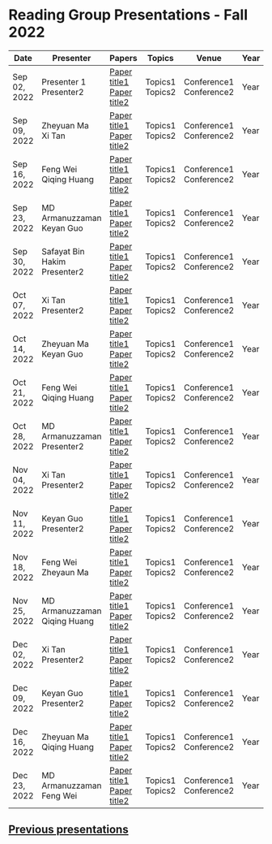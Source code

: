 # Reading Group Presentations - Fall 2022
| Date         | Presenter | Papers                                                                                                                       | Topics                          | Venue              | Year            | Recording     | Slides     |
|--------------|-----------|------------------------------------------------------------------------------------------------------------------------------|---------------------------------|--------------------|-----------------|-----------|--------|
|Sep 02, 2022| Presenter 1 <br> Presenter2 | [Paper title1](link) <br> [Paper title2](Link) | Topics1 <br> Topics2 | Conference1 <br> Conference2 | Year
|Sep 09, 2022| Zheyuan Ma <br> Xi Tan | [Paper title1](link) <br> [Paper title2](Link) | Topics1 <br> Topics2 | Conference1 <br> Conference2 | Year 
|Sep 16, 2022| Feng Wei <br> Qiqing Huang | [Paper title1](link) <br> [Paper title2](Link) | Topics1 <br> Topics2 | Conference1 <br> Conference2 | Year
|Sep 23, 2022| MD Armanuzzaman <br> Keyan Guo | [Paper title1](link) <br> [Paper title2](Link) | Topics1 <br> Topics2 | Conference1 <br> Conference2 | Year 
|Sep 30, 2022| Safayat Bin Hakim <br> Presenter2 | [Paper title1](link) <br> [Paper title2](Link) | Topics1 <br> Topics2 | Conference1 <br> Conference2 | Year
|Oct 07, 2022| Xi Tan <br>  Presenter2 | [Paper title1](link) <br> [Paper title2](Link) | Topics1 <br> Topics2 | Conference1 <br> Conference2 | Year 
|Oct 14, 2022| Zheyuan Ma <br> Keyan Guo | [Paper title1](link) <br> [Paper title2](Link) | Topics1 <br> Topics2 | Conference1 <br> Conference2 | Year 
|Oct 21, 2022| Feng Wei <br> Qiqing Huang | [Paper title1](link) <br> [Paper title2](Link) | Topics1 <br> Topics2 | Conference1 <br> Conference2 | Year 
|Oct 28, 2022| MD Armanuzzaman <br>  Presenter2| [Paper title1](link) <br> [Paper title2](Link) | Topics1 <br> Topics2 | Conference1 <br> Conference2 | Year 
|Nov 04, 2022| Xi Tan <br> Presenter2 | [Paper title1](link) <br> [Paper title2](Link) | Topics1 <br> Topics2 | Conference1 <br> Conference2 | Year 
|Nov 11, 2022| Keyan Guo <br> Presenter2 | [Paper title1](link) <br> [Paper title2](Link) | Topics1 <br> Topics2 | Conference1 <br> Conference2 | Year 
|Nov 18, 2022| Feng Wei <br> Zheyaun Ma | [Paper title1](link) <br> [Paper title2](Link) | Topics1 <br> Topics2 | Conference1 <br> Conference2 | Year 
|Nov 25, 2022| MD Armanuzzaman <br> Qiqing Huang | [Paper title1](link) <br> [Paper title2](Link) | Topics1 <br> Topics2 | Conference1 <br> Conference2 | Year 
|Dec 02, 2022| Xi Tan <br> Presenter2 | [Paper title1](link) <br> [Paper title2](Link) | Topics1 <br> Topics2 | Conference1 <br> Conference2 | Year
|Dec 09, 2022| Keyan Guo <br> Presenter2 | [Paper title1](link) <br> [Paper title2](Link) | Topics1 <br> Topics2 | Conference1 <br> Conference2 | Year 
|Dec 16, 2022| Zheyuan Ma <br> Qiqing Huang | [Paper title1](link) <br> [Paper title2](Link) | Topics1 <br> Topics2 | Conference1 <br> Conference2 | Year 
|Dec 23, 2022| MD Armanuzzaman <br> Feng Wei | [Paper title1](link) <br> [Paper title2](Link) | Topics1 <br> Topics2 | Conference1 <br> Conference2 | Year 



## **[Previous presentations](History.md)**
